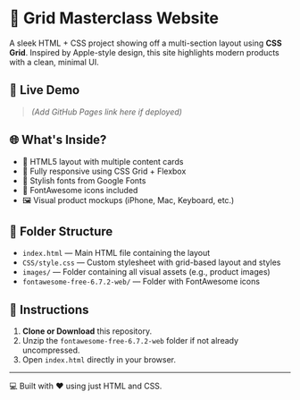 # 🎨 Grid Masterclass Website
A sleek HTML + CSS project showing off a multi-section layout using **CSS Grid**. Inspired by Apple-style design, this site highlights modern products with a clean, minimal UI.

## 🚀 Live Demo
> *(Add GitHub Pages link here if deployed)*

## 🌐 What's Inside?
- 📱 HTML5 layout with multiple content cards
- 🎯 Fully responsive using CSS Grid + Flexbox
- 🎨 Stylish fonts from Google Fonts
- 🧩 FontAwesome icons included
- 🖼️ Visual product mockups (iPhone, Mac, Keyboard, etc.)

## 📂 Folder Structure
- `index.html` — Main HTML file containing the layout
- `CSS/style.css` — Custom stylesheet with grid-based layout and styles
- `images/` — Folder containing all visual assets (e.g., product images)
- `fontawesome-free-6.7.2-web/` — Folder with FontAwesome icons

## 📝 Instructions
1. **Clone or Download** this repository.
2. Unzip the `fontawesome-free-6.7.2-web` folder if not already uncompressed.
3. Open `index.html` directly in your browser.

---

💻 Built with ❤️ using just HTML and CSS.

